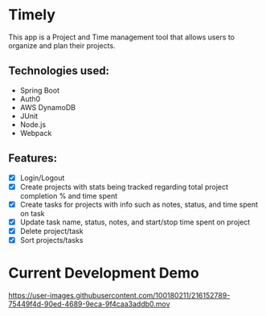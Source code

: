 # Timely

This app is a Project and Time management tool that allows users to organize and plan their projects.


## Technologies used:
- Spring Boot
- Auth0
- AWS DynamoDB
- JUnit
- Node.js
- Webpack

## Features:
- [x] Login/Logout
- [x] Create projects with stats being tracked regarding total project completion % and time spent
- [x] Create tasks for projects with info such as notes, status, and time spent on task
- [x] Update task name, status, notes, and start/stop time spent on project
- [x] Delete project/task
- [x] Sort projects/tasks

# Current Development Demo



https://user-images.githubusercontent.com/100180211/216152789-75449f4d-90ed-4689-9eca-9f4caa3addb0.mov

